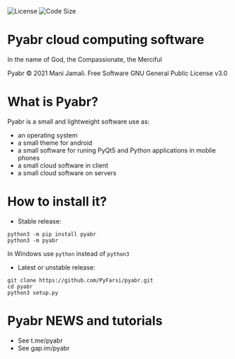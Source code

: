 <img src="https://img.shields.io/github/license/manijamali2003/pyabr?style=flat-square" alt="License"/>
<img src="https://img.shields.io/github/languages/code-size/manijamali2003/pyabr?style=flat-square" alt="Code Size"/>

# Pyabr cloud computing software

In the name of God, the Compassionate, the Merciful

Pyabr &copy; 2021 Mani Jamali. Free Software GNU General Public License v3.0

# What is Pyabr?

Pyabr is a small and lightweight software use as:

- an operating system
- a small theme for android
- a small software for runing PyQt5 and Python applications in moblie phones
- a small cloud software in client
- a small cloud software on servers

# How to install it?

- Stable release:

```shell script
python3 -m pip install pyabr
python3 -m pyabr
```

In Windows use `python` instead of `python3`

- Latest or unstable release:

```shell script
git clone https://github.com/PyFarsi/pyabr.git
cd pyabr
python3 setup.py
```

# Pyabr NEWS and tutorials

- See t.me/pyabr
- See gap.im/pyabr
